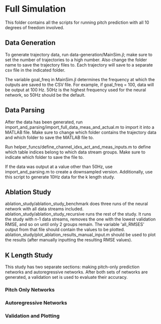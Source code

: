 # Full Simulation

This folder contains all the scripts for running pitch prediction with all 10 degrees of freedom involved. 

## Data Generation

To generate trajectory data, run data-generation/MainSim.jl; make sure to set the number of trajectories to a high number. Also change the folder name to save the trajectory files to. Each trajectory will save to a separate csv file in the indicated folder. 

The variable goal_freq in MainSim.jl determines the frequency at which the outputs are saved to the CSV file. For example, if goal_freq = 100, data will be output at 100 Hz. 50Hz is the highest frequency used for the neural network, so 50Hz should be the default.

## Data Parsing
After the data has been generated, run import_and_parsing/import_full_data_meas_and_actual.m to import it into a MATLAB file. Make sure to change which folder contains the trajectory data and which folder to save the MATLAB file to. 

Run helper_funcs/define_channel_idxs_act_and_meas_inputs.m to define which table indices belong to which data stream groups. Make sure to indicate which folder to save the file to. 

If the data was output at a value other than 50Hz, use import_and_parsing.m to create a downsampled version. Additionally, use this script to generate 10Hz data for the k length study. 

## Ablation Study
ablation_study/ablation_study_benchmark does three runs of the neural network with all data streams included. ablation_study/ablation_study_recursive runs the rest of the study. It runs the study with n-1 data streams, removes the one with the lowest validation RMSE, and so on until only 2 groups remain. The variable 'all_RMSES' output from that file should contain the values to be plotted. ablation_study/plot_ablation_results_manual_input.m should be used to plot the results (after manually inputting the resulting RMSE values). 

## K Length Study
This study has two separate sections: making pitch-only prediction networks and autoregressive networks. After both sets of networks are generated, a validation set is used to evaluate their accuracy.

### Pitch Only Networks

### Autoregressive Networks

### Validation and Plotting

